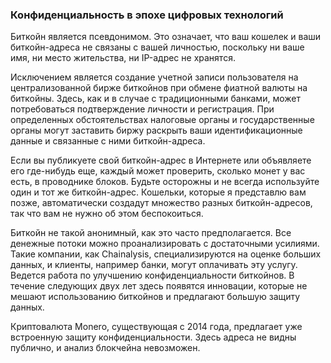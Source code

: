 ### Конфиденциальность в эпохе цифровых технологий

Биткойн является псевдонимом. Это означает, что ваш кошелек и ваши биткойн-адреса не связаны с вашей личностью, поскольку ни ваше имя, ни место жительства, ни IP-адрес не хранятся.

Исключением является создание учетной записи пользователя на централизованной бирже биткойнов при обмене фиатной валюты на биткойны. Здесь, как и в случае с традиционными банками, может потребоваться подтверждение личности и регистрация. При определенных обстоятельствах налоговые органы и государственные органы могут заставить биржу раскрыть ваши идентификационные данные и связанные с ними биткойн-адреса.

Если вы публикуете свой биткойн-адрес в Интернете или объявляете его где-нибудь еще, каждый может проверить, сколько монет у вас есть, в проводнике блоков. Будьте осторожны и не всегда используйте один и тот же биткойн-адрес. Кошельки, которые я представлю вам позже, автоматически создадут множество разных биткойн-адресов, так что вам не нужно об этом беспокоиться.

Биткойн не такой анонимный, как это часто предполагается. Все денежные потоки можно проанализировать с достаточными усилиями. Такие компании, как Chainalysis, специализируются на оценке больших данных, и клиенты, например банки, могут оплачивать эту услугу. Ведется работа по улучшению конфиденциальности биткойнов. В течение следующих двух лет здесь появятся инновации, которые не мешают использованию биткойнов и предлагают большую защиту данных.

Криптовалюта Monero, существующая с 2014 года, предлагает уже встроенную защиту конфиденциальности. Здесь адреса не видны публично, и анализ блокчейна невозможен.
